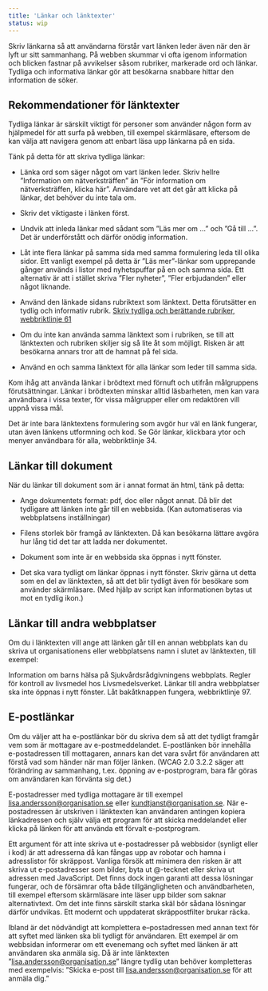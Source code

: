 ```yaml
---
title: 'Länkar och länktexter'
status: wip
---
```

Skriv länkarna så att användarna förstår vart länken leder även när den är lyft ur sitt sammanhang. På webben skummar vi ofta igenom information och blicken fastnar på avvikelser såsom rubriker, markerade ord och länkar. Tydliga och informativa länkar gör att besökarna snabbare hittar den information de söker.

## Rekommendationer för länktexter

Tydliga länkar är särskilt viktigt för personer som använder någon form av hjälpmedel för att surfa på webben, till exempel skärmläsare, eftersom de kan välja att navigera genom att enbart läsa upp länkarna på en sida.

Tänk på detta för att skriva tydliga länkar:

  - Länka ord som säger något om vart länken leder. Skriv hellre ”Information om nätverksträffen” än ”För information om nätverksträffen, klicka här”. Användare vet att det går att klicka på länkar, det behöver du inte tala om.

  - Skriv det viktigaste i länken först.

  - Undvik att inleda länkar med sådant som ”Läs mer om …” och ”Gå till …”. Det är underförstått och därför onödig information.

  - Låt inte flera länkar på samma sida med samma formulering leda till olika sidor. Ett vanligt exempel på detta är ”Läs mer”-länkar som upprepande gånger används i listor med nyhetspuffar på en och samma sida. Ett alternativ är att i stället skriva ”Fler nyheter”, ”Fler erbjudanden” eller något liknande.

  - Använd den länkade sidans rubriktext som länktext. Detta förutsätter en tydlig och informativ rubrik. [Skriv tydliga och berättande rubriker, webbriktlinje 61](https://webbriktlinjer.se/riktlinjer/61-skriv-tydliga-och-berattande-rubriker/)
  - Om du inte kan använda samma länktext som i rubriken, se till att länktexten och rubriken skiljer sig så lite åt som möjligt. Risken är att besökarna annars tror att de hamnat på fel sida.

  - Använd en och samma länktext för alla länkar som leder till samma sida.

Kom ihåg att använda länkar i brödtext med förnuft och utifrån målgruppens förutsättningar. Länkar i brödtexten minskar alltid läsbarheten, men kan vara användbara i vissa texter, för vissa målgrupper eller om redaktören vill uppnå vissa mål.

Det är inte bara länktextens formulering som avgör hur väl en länk fungerar, utan även länkens utformning och kod. Se Gör länkar, klickbara ytor och menyer användbara för alla, webbriktlinje 34.

## Länkar till dokument

När du länkar till dokument som är i annat format än html, tänk på detta:

  - Ange dokumentets format: pdf, doc eller något annat. Då blir det tydligare att länken inte går till en webbsida. (Kan automatiseras via webbplatsens inställningar)

  - Filens storlek bör framgå av länktexten. Då kan besökarna lättare avgöra hur lång tid det tar att ladda ner dokumentet.

  - Dokument som inte är en webbsida ska öppnas i nytt fönster.

  - Det ska vara tydligt om länkar öppnas i nytt fönster. Skriv gärna ut detta som en del av länktexten, så att det blir tydligt även för besökare som använder skärmläsare. (Med hjälp av script kan informationen bytas ut mot en tydlig ikon.)

## Länkar till andra webbplatser

Om du i länktexten vill ange att länken går till en annan webbplats kan du skriva ut organisationens eller webbplatsens namn i slutet av länktexten, till exempel:

Information om barns hälsa på Sjukvårdsrådgivningens webbplats. Regler för kontroll av livsmedel hos Livsmedelsverket. Länkar till andra webbplatser ska inte öppnas i nytt fönster. Låt bakåtknappen fungera, webbriktlinje 97.

## E-postlänkar

Om du väljer att ha e-postlänkar bör du skriva dem så att det tydligt framgår vem som är mottagare av e-postmeddelandet. E-postlänken bör innehålla e-postadressen till mottagaren, annars kan det vara svårt för användaren att förstå vad som händer när man följer länken. (WCAG 2.0 3.2.2 säger att förändring av sammanhang, t.ex. öppning av e-postprogram, bara får göras om användaren kan förvänta sig det.)

E-postadresser med tydliga mottagare är till exempel lisa.andersson@organisation.se eller kundtjanst@organisation.se. När e-postadressen är utskriven i länktexten kan användaren antingen kopiera länkadressen och själv välja ett program för att skicka meddelandet eller klicka på länken för att använda ett förvalt e-postprogram.

Ett argument för att inte skriva ut e-postadresser på webbsidor (synligt eller i kod) är att adresserna då kan fångas upp av robotar och hamna i adresslistor för skräppost. Vanliga försök att minimera den risken är att skriva ut e-postadresser som bilder, byta ut @-tecknet eller skriva ut adressen med JavaScript. Det finns dock ingen garanti att dessa lösningar fungerar, och de försämrar ofta både tillgängligheten och användbarheten, till exempel eftersom skärmläsare inte läser upp bilder som saknar alternativtext. Om det inte finns särskilt starka skäl bör sådana lösningar därför undvikas. Ett modernt och uppdaterat skräppostfilter brukar räcka.

Ibland är det nödvändigt att komplettera e–postadressen med annan text för att syftet med länken ska bli tydligt för användaren. Ett exempel är om webbsidan informerar om ett evenemang och syftet med länken är att användaren ska anmäla sig. Då är inte länktexten ”lisa.andersson@organisation.se” längre tydlig utan behöver kompletteras med exempelvis: ”Skicka e-post till lisa.andersson@organisation.se för att anmäla dig.”
